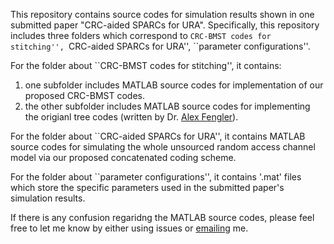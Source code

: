 This repository contains source codes for simulation results shown in one submitted paper "CRC-aided SPARCs for URA". Specifically, this repository includes three folders which correspond to ``CRC-BMST codes for stitching'', ``CRC-aided SPARCs for URA'', ``parameter configurations''.

For the folder about ``CRC-BMST codes for stitching'', it contains:
1. one subfolder includes MATLAB source codes for implementation of our proposed CRC-BMST codes.
2. the other subfolder includes MATLAB source codes for implementing the origianl tree codes (written by Dr. [Alex Fengler](https://alexfengler.github.io/)).

For the folder about ``CRC-aided SPARCs for URA'', it contains MATLAB source codes for simulating the whole unsourced random access channel model via our proposed concatenated coding scheme. 

For the folder about ``parameter configurations'', it contains '.mat' files which store the specific parameters used in the submitted paper's simulation results.

If there is any confusion regaridng the MATLAB source codes, please feel free to let me know by either using issues or [emailing](haiwen.cao94@gmail.com) me.
